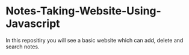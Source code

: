 # Notes-Taking-Website-Using-Javascript
In this repositiry you will see a basic website which can add, delete and search notes.
